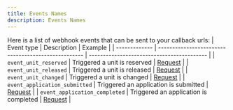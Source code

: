 ```yaml
---
title: Events Names
description: Events Names
---
```


Here is a list of webhook events that can be sent to your callback urls:
| Event type    | Description                                         | Example                                    |
| ------------- | --------------------------------------------------- | ------------------------------------------ |
| `event_unit_reserved`         | Triggered a unit is reserved               | [Request][event_unit_reserved] |
| `event_unit_released`         | Triggered a unit is released                | [Request][event_unit_released] |
| `event_unit_changed`         | Triggered a unit is changed                | [Request][event_unit_changed] |
| `event_application_submitted`         | Triggered an application is submitted                | [Request][event_application_submitted] |
| `event_application_completed`         | Triggered an application is completed                | [Request][event_application_completed] |


[event_unit_reserved]: /guides/events-and-callbacks/events/event-unit-reserved
[event_unit_released]: /guides/events-and-callbacks/events/event-unit-released
[event_unit_changed]: /guides/events-and-callbacks/events/event-unit-changed
[event_application_submitted]: /guides/events-and-callbacks/events/event-application-submitted
[event_application_completed]: /guides/events-and-callbacks/events/event-application-completed

